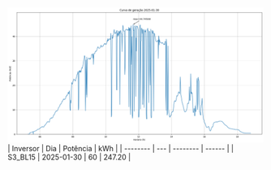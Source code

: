 ![My Image](30_01_2025-S3_BL15.png)
| Inversor | Dia | Potência | kWh    |
| -------- | --- | -------- | ------ |
| S3_BL15       | 2025-01-30  | 60       | 247.20 |